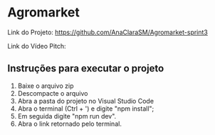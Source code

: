 # Agromarket

Link do Projeto: https://github.com/AnaClaraSM/Agromarket-sprint3

Link do Vídeo Pitch:

## Instruções para executar o projeto

1. Baixe o arquivo zip
2. Descompacte o arquivo
3. Abra a pasta do projeto no Visual Studio Code
4. Abra o terminal (Ctrl + ') e digite "npm install";
5. Em seguida digite "npm run dev".
6. Abra o link retornado pelo terminal.
